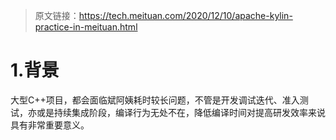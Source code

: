 > 原文链接：https://tech.meituan.com/2020/12/10/apache-kylin-practice-in-meituan.html

# 1.背景
大型C++项目，都会面临斌阿姨耗时较长问题，不管是开发调试迭代、准入测试，亦或是持续集成阶段，编译行为无处不在，降低编译时间对提高研发效率来说具有非常重要意义。

